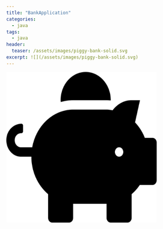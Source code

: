```yaml
---
title: "BankApplication"
categories:
  - java
tags:
  - java
header:
  teaser: /assets/images/piggy-bank-solid.svg
excerpt: ![](/assets/images/piggy-bank-solid.svg)
---
```

<a href="https://github.com/Youngyoon-1/bankapplication" target="_blank" title="GitHub repository"><img src="/assets/images/piggy-bank-solid.svg" height="400px" width="400px"></a>
